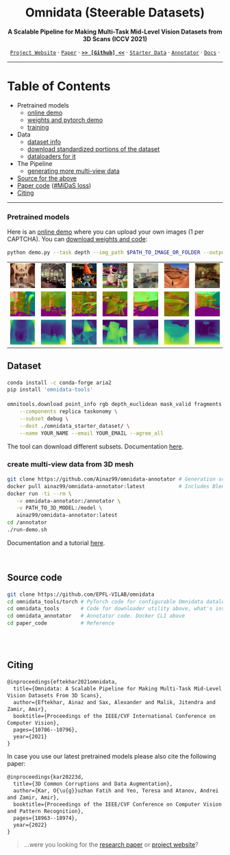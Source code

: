 <div align="center">

# Omnidata (Steerable Datasets)
**A Scalable Pipeline for Making Multi-Task Mid-Level Vision Datasets from 3D Scans (ICCV 2021)**

  
[`Project Website`](https://omnidata.vision) &centerdot; [`Paper`](https://arxiv.org/abs/2110.04994) &centerdot; [**`>> [Github] <<`**](https://github.com/EPFL-VILAB/omnidata-tools/tree/main/omnidata_tools/torch) &centerdot; [`Starter Data`](//docs.omnidata.vision/starter_dataset.html) &centerdot;  [`Annotator`](https://github.com/EPFL-VILAB/omnidata-tools/tree/main/omnidata_annotator#readme) &centerdot;  [`Docs`](//docs.omnidata.vision) &centerdot;

</div>

---

Table of Contents
=================
- Pretrained models
    - [online demo](https://omnidata.vision/demo/)
    - [weights and pytorch demo](https://github.com/EPFL-VILAB/omnidata/tree/main/omnidata_tools/torch#readme)
    - [training](https://github.com/EPFL-VILAB/omnidata/tree/main/omnidata_tools/torch#training-state-of-the-art-models)
- Data 
    - [dataset info](https://docs.omnidata.vision/starter_dataset.html)
    - [download standardized portions of the dataset](#dataset)
    - [dataloaders for it](https://github.com/EPFL-VILAB/omnidata/tree/main/omnidata_tools/torch)
- The Pipeline
    - [generating more multi-view data](#create-multi-view-data-from-3d-mesh)
- [Source for the above](https://github.com/EPFL-VILAB/omnidata#source-code)
- [Paper code](https://github.com/EPFL-VILAB/omnidata/tree/main/paper_dump) ([#MiDaS loss](https://github.com/EPFL-VILAB/omnidata/tree/main/omnidata_tools/torch#midas-implementation))
- [Citing](https://github.com/EPFL-VILAB/omnidata/blob/main/README.md#citing)

---


### Pretrained models
Here is an [online demo](https://omnidata.vision/demo/) where you can upload your own images (1 per CAPTCHA). You can [download weights and code](https://github.com/EPFL-VILAB/omnidata/tree/main/omnidata_tools/torch#pretrained-models):
```bash
python demo.py --task depth --img_path $PATH_TO_IMAGE_OR_FOLDER --output_path $PATH_TO_SAVE_OUTPUT    # or TASK=normal
```
|  |   |   |   |  |  |  |
| :-------------:|:-------------:|:-------------:|:-------------:|:-------------:|:-------------:|:-------------:|
| ![](./omnidata_tools/torch/assets/demo/test1.png) | ![](./omnidata_tools/torch/assets/demo/test2.png) |![](./omnidata_tools/torch/assets/demo/test3.png) | ![](./omnidata_tools/torch/assets/demo/test4.png) | ![](./omnidata_tools/torch/assets/demo/test5.png) |![](./omnidata_tools/torch/assets/demo/test7.png) |![](./omnidata_tools/torch/assets/demo/test9.png) |
| ![](./omnidata_tools/torch/assets/demo/test1_normal.png) | ![](./omnidata_tools/torch/assets/demo/test2_normal.png) |![](./omnidata_tools/torch/assets/demo/test3_normal.png) | ![](./omnidata_tools/torch/assets/demo/test4_normal.png) | ![](./omnidata_tools/torch/assets/demo/test5_normal.png) | ![](./omnidata_tools/torch/assets/demo/test7_normal.png) | ![](./omnidata_tools/torch/assets/demo/test9_normal.png) |
| ![](./omnidata_tools/torch/assets/demo/test1_depth.png) | ![](./omnidata_tools/torch/assets/demo/test2_depth.png) | ![](./omnidata_tools/torch/assets/demo/test3_depth.png) | ![](./omnidata_tools/torch/assets/demo/test4_depth.png) | ![](./omnidata_tools/torch/assets/demo/test5_depth.png) | ![](./omnidata_tools/torch/assets/demo/test7_depth.png) | ![](./omnidata_tools/torch/assets/demo/test9_depth.png)


## Dataset
```bash
conda install -c conda-forge aria2
pip install 'omnidata-tools'

omnitools.download point_info rgb depth_euclidean mask_valid fragments \
    --components replica taskonomy \
    --subset debug \
    --dest ./omnidata_starter_dataset/ \
    --name YOUR_NAME --email YOUR_EMAIL --agree_all
```
The tool can download different subsets. Documentation [here](https://docs.omnidata.vision/starter_dataset_download.html).



### create multi-view data from 3D mesh
```bash
git clone https://github.com/Ainaz99/omnidata-annotator # Generation scripts
docker pull ainaz99/omnidata-annotator:latest           # Includes Blender, Meshlab, other libs
docker run -ti --rm \
   -v omnidata-annotator:/annotator \
   -v PATH_TO_3D_MODEL:/model \
   ainaz99/omnidata-annotator:latest
cd /annotator
./run-demo.sh
```
Documentation and a tutorial [here](https://github.com/EPFL-VILAB/omnidata/tree/main/omnidata_annotator#readme).


<br>

## Source code
```bash
git clone https://github.com/EPFL-VILAB/omnidata
cd omnidata_tools/torch # PyTorch code for configurable Omnidata dataloaders, scripts for training, demo of trained models
cd omnidata_tools       # Code for downloader utility above, what's installed by: `pip install 'omnidata-tools'`
cd omnidata_annotator   # Annotator code. Docker CLI above
cd paper_code           # Reference

```

<br>




<br>

## Citing
```
@inproceedings{eftekhar2021omnidata,
  title={Omnidata: A Scalable Pipeline for Making Multi-Task Mid-Level Vision Datasets From 3D Scans},
  author={Eftekhar, Ainaz and Sax, Alexander and Malik, Jitendra and Zamir, Amir},
  booktitle={Proceedings of the IEEE/CVF International Conference on Computer Vision},
  pages={10786--10796},
  year={2021}
}
```
In case you use our latest pretrained models please also cite the following paper:
```
@inproceedings{kar20223d,
  title={3D Common Corruptions and Data Augmentation},
  author={Kar, O{\u{g}}uzhan Fatih and Yeo, Teresa and Atanov, Andrei and Zamir, Amir},
  booktitle={Proceedings of the IEEE/CVF Conference on Computer Vision and Pattern Recognition},
  pages={18963--18974},
  year={2022}
}
```
<!-- <img src="https://raw.githubusercontent.com/alexsax/omnidata-tools/main/docs/images/omnidata_front_page.jpg?token=ABHLE3LC3U64F2QRVSOBSS3BPED24" alt="Website main page" style='max-width: 100%;'/> -->
> ...were you looking for the [research paper](//omnidata.vision/#paper) or [project website](//omnidata.vision)? 
